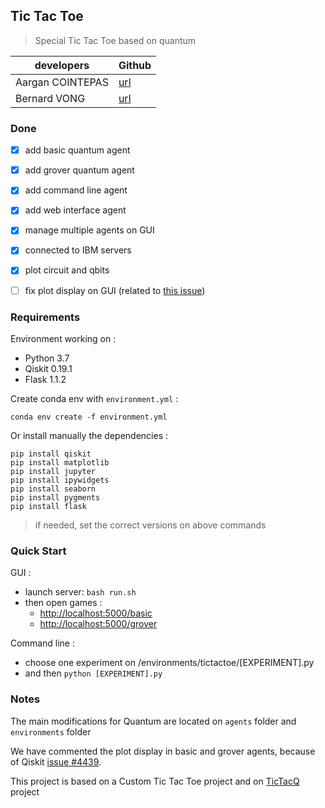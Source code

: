 ## Tic Tac Toe

> Special Tic Tac Toe based on quantum 

| developers | Github |
|--|--|
| Aargan COINTEPAS | [url](https://github.com/AarganC) |
| Bernard VONG | [url](https://github.com/bernardVong) |

### Done 
 - [x] add basic quantum agent
 - [x] add grover quantum agent
 - [x] add command line agent
 - [x] add web interface agent
 - [x] manage multiple agents on GUI
 - [x] connected to IBM servers
 - [x] plot circuit and qbits
 - [ ] fix plot display on GUI (related to [this issue](https://github.com/Qiskit/qiskit-terra/issues/4439))


### Requirements
Environment working on :
- Python 3.7
- Qiskit 0.19.1 
- Flask 1.1.2

Create conda env with `environment.yml` :

    conda env create -f environment.yml

Or install manually the dependencies :

    pip install qiskit
    pip install matplotlib
	pip install jupyter
	pip install ipywidgets
	pip install seaborn
	pip install pygments
	pip install flask
	
> if needed, set the correct versions on above commands
	    

### Quick Start
GUI :
- launch server:	`bash run.sh`
- then open games :
	- [http://localhost:5000/basic](http://localhost:5000/basic)
	- [http://localhost:5000/grover](http://localhost:5000/grover)


Command line : 
- choose one experiment on /environments/tictactoe/[EXPERIMENT].py
- and then `python [EXPERIMENT].py`


### Notes 

The main modifications for Quantum are located on `agents` folder and `environments` folder

We have commented the plot display in basic and grover agents, because of Qiskit [issue #4439](https://github.com/Qiskit/qiskit-terra/issues/4439).

This project is based on a Custom Tic Tac Toe project and on [TicTacQ](https://qiskit.org/experiments/tictacq/) project

